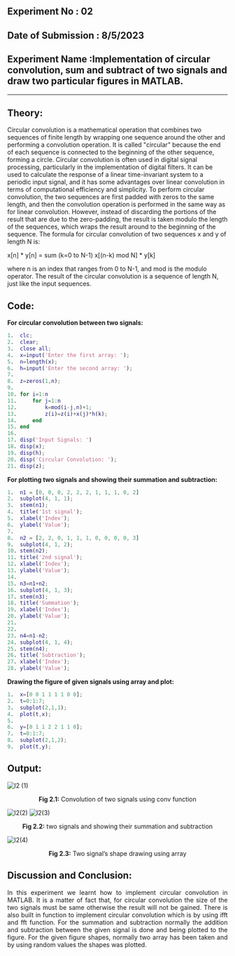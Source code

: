 ## Experiment No : 02

## Date of Submission : 8/5/2023

## Experiment Name :Implementation of circular convolution, sum and subtract of two signals and draw two particular figures in MATLAB.

---

## Theory:
<p>Circular convolution is a mathematical operation that combines two sequences of finite length by wrapping one sequence around the other and performing a convolution operation. It is called "circular" because the end of each sequence is connected to the beginning of the other sequence, forming a circle. Circular convolution is often used in digital signal processing, particularly in the implementation of digital filters. It can be used to calculate the response of a linear time-invariant system to a periodic input signal, and it has some advantages over linear convolution in terms of computational efficiency and simplicity. To perform circular convolution, the two sequences are first padded with zeros to the same length, and then the convolution operation is performed in the same way as for linear convolution. However, instead of discarding the portions of the result that are due to the zero-padding, the result is taken modulo the length of the sequences, which wraps the result around to the beginning of the sequence. The formula for circular convolution of two sequences x and y of length N is:</p>

x[n] * y[n] = sum (k=0 to N-1) x[(n-k) mod N] * y[k]

where n is an index that ranges from 0 to N-1, and mod is the modulo operator. The result of the circular convolution is a sequence of length N, just like the input sequences.


## Code:
<strong> For circular convolution between two signals: </strong>
```matlab
1.	clc;
2.	clear;
3.	close all;
4.	x=input('Enter the first array: ');
5.	n=length(x);
6.	h=input('Enter the second array: ');
7.	
8.	z=zeros(1,n);
9.	 
10.	for i=1:n
11.	    for j=1:n
12.	        k=mod(i-j,n)+1;
13.	        z(i)=z(i)+x(j)*h(k);
14.	    end
15.	end
16.	 
17.	disp('Input Signals: ')
18.	disp(x);
19.	disp(h);
20.	disp('Circular Convolution: ');
21.	disp(z); 

```
<strong> For plotting two signals and showing their summation and subtraction: </strong>
```matlab
1.	n1 = [0, 0, 0, 2, 2, 2, 1, 1, 1, 0, 2]
2.	subplot(4, 1, 1);
3.	stem(n1);
4.	title('1st signal');
5.	xlabel('Index');
6.	ylabel('Value');
7.	 
8.	n2 = [2, 2, 0, 1, 1, 1, 0, 0, 0, 0, 3]
9.	subplot(4, 1, 2);
10.	stem(n2);
11.	title('2nd signal');
12.	xlabel('Index');
13.	ylabel('Value');
14.	 
15.	n3=n1+n2;
16.	subplot(4, 1, 3);
17.	stem(n3);
18.	title('Summation');
19.	xlabel('Index');
20.	ylabel('Value');
21.	 
22.	 
23.	n4=n1-n2;
24.	subplot(4, 1, 4);
25.	stem(n4);
26.	title('Subtraction');
27.	xlabel('Index');
28.	ylabel('Value');

```
<strong> Drawing the figure of given signals using array and plot: </strong>
```matlab
1.	x=[0 0 1 1 1 1 0 0];
2.	t=0:1:7;
3.	subplot(2,1,1);
4.	plot(t,x);
5.	 
6.	y=[0 1 1 2 2 1 1 0];
7.	t=0:1:7;
8.	subplot(2,1,2);
9.	plot(t,y);

```

## Output:

![l2 (1)](https://github.com/Masum-1810009/DSP-Lab-Reports/assets/90197507/8572cedd-e36a-4bcc-83f3-5fdb3ddec113)


<p style = "text-align: center">
  <strong>Fig 2.1:</strong> Convolution of two signals using conv function
</p>


![l2(2)](https://github.com/Masum-1810009/DSP-Lab-Reports/assets/90197507/50616b18-d236-4499-b50c-afdb5e7e0891)
![l2(3)](https://github.com/Masum-1810009/DSP-Lab-Reports/assets/90197507/8a26cdaa-3c94-45b1-87d9-0bed591f41f9)
<p style = "text-align: center">
  <strong>Fig 2.2:</strong> two signals and showing their summation and subtraction
</p>


![l2(4)](https://github.com/Masum-1810009/DSP-Lab-Reports/assets/90197507/dba9b06d-63c9-4292-bd6b-25c14ff571b1)


<p style = "text-align: center">
  <strong>Fig 2.3:</strong> Two signal’s shape drawing using array
</p>



## Discussion and Conclusion:

<p style="text-align: justify">
In this experiment we learnt how to implement circular convolution in MATLAB. It is a matter of fact that, for circular convolution the size of the two signals must be same otherwise the result will not be gained. There is also built in function to implement circular convolution which is by using ifft and fft function. For the summation and subtraction normally the addition and subtraction between the given signal is done and being plotted to the figure. For the given figure shapes, normally two array has been taken and by using random values the shapes was plotted. 
</p>

